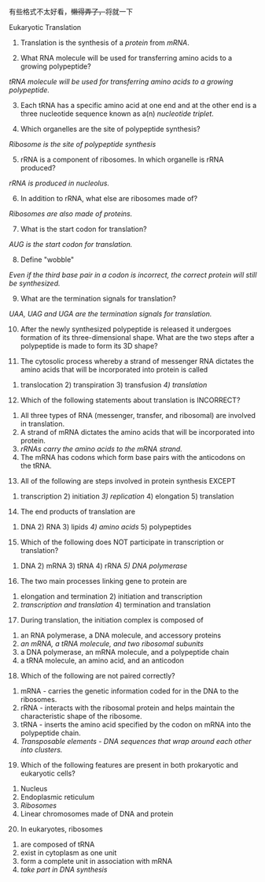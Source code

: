 有些格式不太好看，~~懒得弄了，~~将就一下

Eukaryotic Translation

1. Translation is the synthesis of a _protein_ from _mRNA_.

2. What RNA molecule will be used for transferring amino acids to a growing polypeptide?

_tRNA molecule will be used for transferring amino acids to a growing polypeptide._

3. Each tRNA has a specific amino acid at one end and at the other end is a three nucleotide sequence known as a(n) _nucleotide triplet_.

4. Which organelles are the site of polypeptide synthesis?

_Ribosome is the site of polypeptide synthesis_

5. rRNA is a component of ribosomes. In which organelle is rRNA produced?

_rRNA is produced in nucleolus._

6. In addition to rRNA, what else are ribosomes made of?

_Ribosomes are also made of proteins._

7. What is the start codon for translation?

_AUG is the start codon for translation._

8. Define "wobble"

_Even if the third base pair in a codon is incorrect, the correct protein will still be synthesized._

9. What are the termination signals for translation?

_UAA, UAG and UGA are the termination signals for translation._

10. After the newly synthesized polypeptide is released it undergoes formation of its three-dimensional shape. What are the two steps after a polypeptide is made to form its 3D shape?


11. The cytosolic process whereby a strand of messenger RNA dictates the amino acids that will be incorporated into protein is called

1) translocation			2) transpiration		3) transfusion		_4) translation_

12. Which of the following statements about translation is INCORRECT?

1) All three types of RNA (messenger, transfer, and ribosomal) are involved in translation.
2) A strand of mRNA dictates the amino acids that will be incorporated into protein. 
3) _rRNAs carry the amino acids to the mRNA strand._
4) The mRNA has codons which form base pairs with the anticodons on the tRNA.

13. All of the following are steps involved in protein synthesis EXCEPT

1) transcription		2) initiation		_3) replication_		4) elongation		5) translation

14. The end products of translation are

1) DNA			2) RNA			3) lipids			_4) amino acids_			5) polypeptides

15. Which of the following does NOT participate in transcription or translation?

1) DNA			2) mRNA			3) tRNA			4) rRNA		_5) DNA polymerase_

16. The two main processes linking gene to protein are

1) elongation and termination					2) initiation and transcription
3) _transcription and translation_				4) termination and translation

17. During translation, the initiation complex is composed of

1) an RNA polymerase, a DNA molecule, and accessory proteins
2) _an mRNA, a tRNA molecule, and two ribosomal subunits_
3) a DNA polymerase, an mRNA molecule, and a polypeptide chain
4) a tRNA molecule, an amino acid, and an anticodon

18. Which of the following are not paired correctly?

1) mRNA - carries the genetic information coded for in the DNA to the ribosomes.
2) rRNA - interacts with the ribosomal protein and helps maintain the characteristic shape of the ribosome.
3) tRNA - inserts the amino acid specified by the codon on mRNA into the polypeptide chain.
4) _Transposable elements - DNA sequences that wrap around each other into clusters._

19. Which of the following features are present in both prokaryotic and eukaryotic cells?

1) Nucleus
2) Endoplasmic reticulum
3) _Ribosomes_
4) Linear chromosomes made of DNA and protein

20. In eukaryotes, ribosomes

1) are composed of tRNA
2) exist in cytoplasm as one unit
3) form a complete unit in association with mRNA
4) _take part in DNA synthesis_
